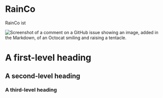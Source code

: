 <h1>RainCo</h1>

RainCo ist


![Screenshot of a comment on a GitHub issue showing an image, added in the Markdown, of an Octocat smiling and raising a tentacle.]([https://myoctocat.com/assets/images/base-octocat.svg](https://raw.githubusercontent.com/boklubre/RainCo-3/refs/heads/main/images/RainCo-3.02.png))


# A first-level heading
## A second-level heading
### A third-level heading
